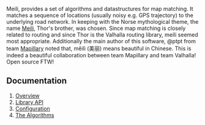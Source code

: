 Meili, provides a set of algorithms and datastructures for map matching. It matches a sequence of locations (usually noisy e.g. GPS trajectory) to the underlying road network. In keeping with the Norse mythological theme, the name [Meili](http://en.wikipedia.org/wiki/Meili), Thor's brother, was chosen. Since map matching is closely related to routing and since Thor is the Valhalla routing library, meili seemed most appropriate. Additionally the main author of this software, @ptpt from team [Mapillary](https://github.com/mapillary)  noted that, mĕilì (美丽) means beautiful in Chinese. This is indeed a beautiful collaboration between team Mapillary and team Valhalla! Open source FTW!

Documentation
-------------

1. [Overview](meili/overview.md)
2. [Library API](meili/library_api.md)
3. [Configuration](meili/configuration.md)
4. [The Algorithms](meili/algorithms.md)
